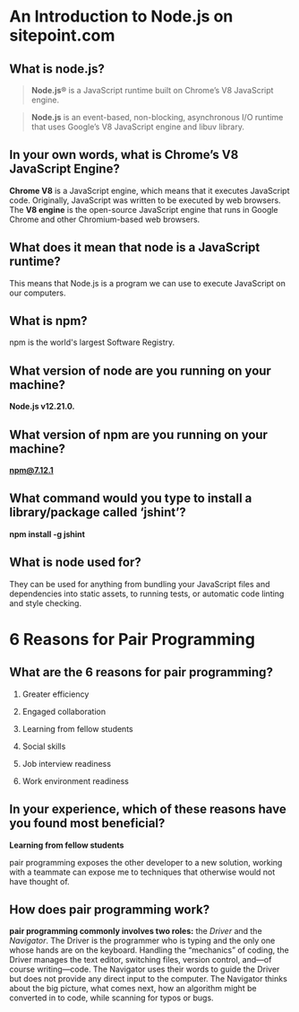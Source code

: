 # An Introduction to Node.js on sitepoint.com


   ## What is node.js?

> **Node.js®** is a JavaScript runtime built on Chrome’s V8 JavaScript engine.

> **Node.js** is an event-based, non-blocking, asynchronous I/O runtime that uses Google’s V8 JavaScript engine and libuv library.


   ## In your own words, what is Chrome’s V8 JavaScript Engine?

**Chrome V8** is a JavaScript engine, which means that it executes JavaScript code. Originally, JavaScript was written to be executed by web browsers. 
The **V8 engine** is the open-source JavaScript engine that runs in Google Chrome and other Chromium-based web browsers.



  ##  What does it mean that node is a JavaScript runtime?

This means that Node.js is a program we can use to execute JavaScript on our computers.


 ##   What is npm?

npm is the world's largest Software Registry.


  ##  What version of node are you running on your machine?

**Node.js v12.21.0.**

 ## What version of npm are you running on your machine?

**npm@7.12.1**

   ## What command would you type to install a library/package called ‘jshint’?

**npm install -g jshint**

  ##  What is node used for?

 They can be used for anything from bundling your JavaScript files and dependencies
 into static assets, to running tests, or automatic code linting and style checking.


# 6 Reasons for Pair Programming


  ##  What are the 6 reasons for pair programming?

1. Greater efficiency

2. Engaged collaboration

3. Learning from fellow students

4. Social skills

5. Job interview readiness

6. Work environment readiness

 ## In your experience, which of these reasons have you found most beneficial?

**Learning from fellow students**

pair programming exposes the other developer to a new solution, working with
 a teammate can expose me to techniques that otherwise would not have thought of.

   ## How does pair programming work?

**pair programming commonly involves two roles:** the *Driver* and the *Navigator*. 
The Driver is the programmer who is typing and the only one whose hands are on the keyboard.
 Handling the “mechanics” of coding, the Driver manages the text editor, switching files, version control, 
and—of course writing—code. The Navigator uses their words to guide the Driver but does not provide any direct 
input to the computer. The Navigator thinks about the big picture, what comes next, how an algorithm might be converted in
 to code, while scanning for typos or bugs.